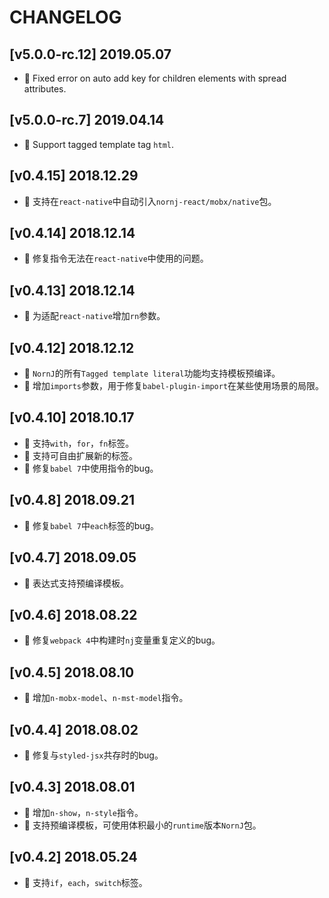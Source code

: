 # CHANGELOG

## [v5.0.0-rc.12] 2019.05.07

* 🐞 Fixed error on auto add key for children elements with spread attributes.

## [v5.0.0-rc.7] 2019.04.14

* 🌟 Support tagged template tag `html`.

## [v0.4.15] 2018.12.29

* 🌟 支持在`react-native`中自动引入`nornj-react/mobx/native`包。

## [v0.4.14] 2018.12.14

* 🐞 修复指令无法在`react-native`中使用的问题。

## [v0.4.13] 2018.12.14

* 🌟 为适配`react-native`增加`rn`参数。

## [v0.4.12] 2018.12.12

* 🌟 `NornJ`的所有`Tagged template literal`功能均支持模板预编译。
* 🌟 增加`imports`参数，用于修复`babel-plugin-import`在某些使用场景的局限。

## [v0.4.10] 2018.10.17

* 🌟 支持`with`，`for`，`fn`标签。
* 🌟 支持可自由扩展新的标签。
* 🐞 修复`babel 7`中使用指令的bug。

## [v0.4.8] 2018.09.21

* 🐞 修复`babel 7`中`each`标签的bug。

## [v0.4.7] 2018.09.05

* 🌟 表达式支持预编译模板。

## [v0.4.6] 2018.08.22

* 🐞 修复`webpack 4`中构建时`nj`变量重复定义的bug。

## [v0.4.5] 2018.08.10

* 🌟 增加`n-mobx-model`、`n-mst-model`指令。

## [v0.4.4] 2018.08.02

* 🐞 修复与`styled-jsx`共存时的bug。

## [v0.4.3] 2018.08.01

* 🌟 增加`n-show`，`n-style`指令。
* 🌟 支持预编译模板，可使用体积最小的`runtime`版本`NornJ`包。

## [v0.4.2] 2018.05.24

* 🌟 支持`if`，`each`，`switch`标签。